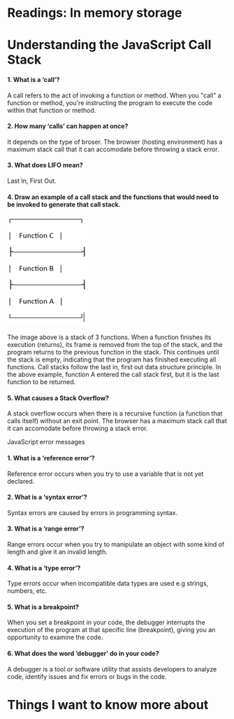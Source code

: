 # Readings: In memory storage

# Understanding the JavaScript Call Stack

#### 1. What is a ‘call’?

A call refers to the act of invoking a function or method. When you "call" a function or method, you're instructing the program to execute the code within that function or method. 

#### 2. How many ‘calls’ can happen at once?

It depends on the type of broser. The browser (hosting environment) has a maximum stack call that it can accomodate before throwing a stack error.

#### 3. What does LIFO mean?

Last In, First Out.

#### 4. Draw an example of a call stack and the functions that would need to be invoked to generate that call stack.

![call stack](/images/call%20stack.PNG)

The image above is a stack of 3 functions. When a function finishes its execution (returns), its frame is removed from the top of the stack, and the program returns to the previous function in the stack. This continues until the stack is empty, indicating that the program has finished executing all functions. Call stacks follow the last in, first out data structure principle. In the above example, function A entered the call stack first, but it is the last function to be returned. 

#### 5. What causes a Stack Overflow?

A stack overflow occurs when there is a recursive function (a function that calls itself) without an exit point. The browser has a maximum stack call that it can accomodate before throwing a stack error.

JavaScript error messages

#### 1. What is a ‘reference error’?

Reference error occurs when you try to use a variable that is not yet declared.

#### 2. What is a ‘syntax error’?

Syntax errors are caused by errors in programming syntax.

#### 3. What is a ‘range error’?

Range errors occur when you try to manipulate an object with some kind of length and give it an invalid length.

#### 4. What is a ‘type error’?

Type errors occur when incompatible data types are used e.g strings, numbers, etc. 

#### 5. What is a breakpoint?

When you set a breakpoint in your code, the debugger interrupts the execution of the program at that specific line (breakpoint), giving you an opportunity to examine the code.

#### 6. What does the word ‘debugger’ do in your code?

A debugger is a tool or software utility that assists developers to analyze code, identify issues and fix errors or bugs in the code. 

# Things I want to know more about
